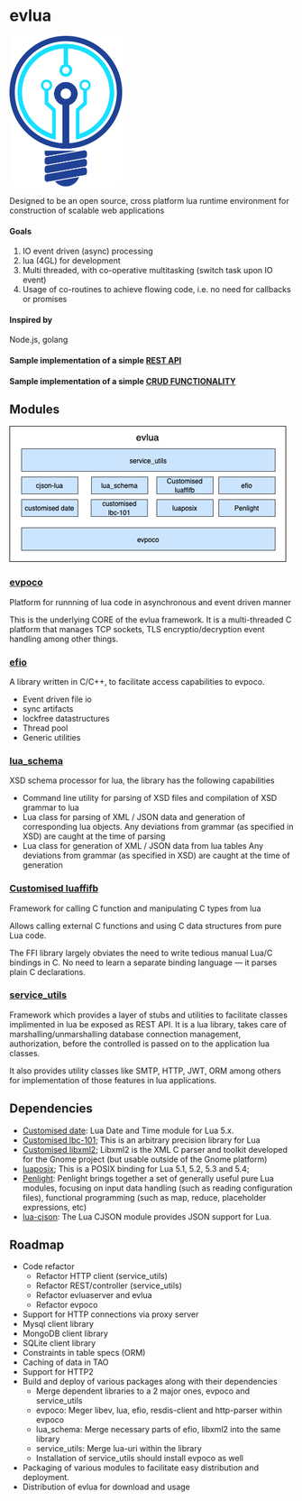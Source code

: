 # evlua

<img src="doc/images/logotk.png" width="200"/>

Designed to be an open source, cross platform lua runtime environment for construction of scalable web applications

#### Goals
1. IO event driven (async) processing
2. lua (4GL) for development
3. Multi threaded, with co-operative multitasking (switch task upon IO event)
4. Usage of co-routines to achieve flowing code, i.e. no need for callbacks or promises

#### Inspired by
Node.js, golang

#### Sample implementation of a simple [REST API](https://github.com/Tekenlight/service_utils/blob/main/samples/REST/rest_sample.md)

#### Sample implementation of a simple [CRUD FUNCTIONALITY](https://github.com/Tekenlight/service_utils/blob/main/samples/CRUD/crud_sample.md)

## Modules

![alt text][overview]
### [evpoco](https://github.com/Tekenlight/evpoco)
Platform for runnning of lua code in asynchronous and event driven manner

This is the underlying CORE of the evlua framework. It is a multi-threaded C platform that manages TCP sockets, TLS encryptio/decryption event handling among other things.

### [efio](https://github.com/Tekenlight/efio)
A library written in C/C++, to facilitate access capabilities to evpoco.
* Event driven file io
* sync artifacts
* lockfree datastructures
* Thread pool
* Generic utilities

### [lua\_schema](https://github.com/Tekenlight/lua_schema)
XSD schema processor for lua, the library has the following capabilities
* Command line utility for parsing of XSD files and compilation of XSD grammar to lua
* Lua class for parsing of XML / JSON data and generation of corresponding lua objects.
  Any deviations from grammar (as specified in XSD) are caught at the time of parsing
* Lua class for generation of XML / JSON data from lua tables
  Any deviations from grammar (as specified in XSD) are caught at the time of generation

### [Customised luaffifb](https://github.com/Tekenlight/luaffifb)
Framework for calling C function and manipulating C types from lua

Allows calling external C functions and using C data structures from pure Lua code.

The FFI library largely obviates the need to write tedious manual Lua/C bindings in C. No need to learn a separate binding language — it parses plain C declarations.

### [service\_utils](https://github.com/Tekenlight/service_utils)
Framework which provides a layer of stubs and utilities to facilitate classes implimented in lua be exposed as REST API.
It is a lua library, takes care of marshalling/unmarshalling database connection management, authorization, before the controlled is passed on to the application lua classes.

It also provides utility classes like SMTP, HTTP, JWT, ORM among  others for implementation of those features in lua applications.

## Dependencies
* [Customised date](https://github.com/Tekenlight/date): Lua Date and Time module for Lua 5.x.
* [Customised lbc-101](https://github.com/Tekenlight/lbc-101); This is an arbitrary precision library for Lua
* [Customised libxml2](https://github.com/Tekenlight/libxml2); Libxml2 is the XML C parser and toolkit developed for the Gnome project (but usable outside of the Gnome platform)
* [luaposix](https://github.com/Tekenlight/luaposix); This is a POSIX binding for Lua 5.1, 5.2, 5.3 and 5.4;
* [Penlight](https://github.com/Tekenlight/Penlight): Penlight brings together a set of generally useful pure Lua modules, focusing on input data handling (such as reading configuration files), functional programming (such as map, reduce, placeholder expressions, etc)
* [lua-cjson](https://github.com/Tekenlight/lua-cjson): The Lua CJSON module provides JSON support for Lua.

## Roadmap
* Code refactor
	* Refactor HTTP client (service\_utils)
	* Refactor REST/controller (service\_utils)
	* Refactor evluaserver and evlua
	* Refactor evpoco
* Support for HTTP connections via proxy server
* Mysql client library
* MongoDB client library
* SQLite client library
* Constraints in table specs (ORM)
* Caching of data in TAO
* Support for HTTP2
* Build and deploy of various packages along with their dependencies
	* Merge dependent libraries to a 2 major ones, evpoco and service\_utils
	* evpoco: Meger libev, lua, efio, resdis-client and http-parser within evpoco
	* lua\_schema: Merge necessary parts of efio, libxml2 into the same library
	* service\_utils: Merge lua-uri within the library
	* Installation of service\_utils should install evpoco as well
* Packaging of various modules to facilitate easy distribution and deployment.
* Distribution of evlua for download and usage


[overview]: doc/images/evlua_overview.png "Overview"

